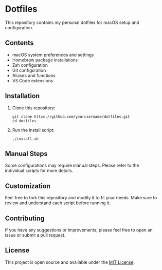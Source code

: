 # Dotfiles

This repository contains my personal dotfiles for macOS setup and configuration.

## Contents

- macOS system preferences and settings
- Homebrew package installations
- Zsh configuration
- Git configuration
- Aliases and functions
- VS Code extensions

## Installation

1. Clone this repository:

   ```
   git clone https://github.com/yourusername/dotfiles.git
   cd dotfiles
   ```

2. Run the install script:
   ```
   ./install.sh
   ```

## Manual Steps

Some configurations may require manual steps. Please refer to the individual scripts for more details.

## Customization

Feel free to fork this repository and modify it to fit your needs. Make sure to review and understand each script before running it.

## Contributing

If you have any suggestions or improvements, please feel free to open an issue or submit a pull request.

## License

This project is open source and available under the [MIT License](LICENSE).
